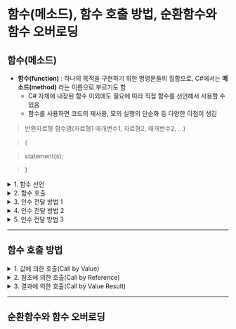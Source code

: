 # 함수(메소드), 함수 호출 방법, 순환함수와 함수 오버로딩

## 함수(메소드)
* **함수(function)** : 하나의 목적을 구현하기 위한 명령문들의 집합으로, C#에서는 **메소드(method)** 라는 이름으로 부르기도 함
  * C# 자체에 내장된 함수 이외에도 필요에 따라 직접 함수를 선언해서 사용할 수 있음
  * 함수를 사용하면 코드의 재사용, 모의 실행의 단순화 등 다양한 이점이 생김
> 반환자료형 함수명(자료형1 매개변수1, 자료형2, 매개변수2, ...)

> {

>   statement(s);

> } 
    
<details>
<summary>1. 함수 선언</summary>
<div markdown="1">       

```C#
double SquareRoot(double x)
{
  double result = x * x;
  return result;
}
```
```C#
void ConsolePrint(double x)
{
  Console.WriteLine(x);
}
```
* 함수를 정의할 때는 반환값의 자료형(반환자료형)과 함수의 이름을 먼저 적어주고, 괄호 뒤에 매개변수를 정의해주면 됨
  * 매개변수는 필요한 만큼 정의해주면 됨(필요 없는 경우, 생략 가능)
* 함수는 **호출된 뒤에 값을 반환하는 함수**와 **연산만 수행하는 함수**로 나뉨
  * 호출된 뒤 값을 반환하는 함수는 반드시 **return 명령문**을 가져야 함
  * 연산만 수행하는 함수의 경우 return 명령문을 가지지 않음, 대신 반환자료형에 **void**라고 적어주어야 함 
</div>
</details> 

<details>
<summary>2. 함수 호출</summary>
<div markdown="1">       

```C#
static void HelloWorld(int x) //HelloWorld 함수 선언
{
  Console.WriteLine($"Hello World! ...{x}");
}

static void Main()
{
  Console.Write("함수를 몇 번 호출할까요? ");
  int x = Convert.ToInt16(Console.ReadLine());

  while(x > 0)
  {
    HelloWorld(x); //HelloWorld 함수 호출
    x--;
  }
}
```
  * 함수를 호출하는 방법은 단지 해당 함수가 필요한 자리에서 함수의 이름과 필요한 매개변수 값을 제시하면 됨

```C#
static void Main()
{
  Console.Write("제곱근을 계산하고자 하는 수를 입력하세요: ");
  double y = Convert.ToDouble(Console.ReadLine());

  Console.WriteLine("{0}의 제곱은 {1}dlqslek.", y, SquareRoot(y)); //함수 호출
}

static double SquareRoot(double x) //함수 선언
{
  double result = x * x;
  return result;
}
```
* 앞 코드와 달리 SquareRoot() 함수가 Main() 함수보다 나중에 선언되고 있음
  * 즉, 자신을 사용하게 될 자리보다 앞에서 함수를 선언하든 뒤에서 선언하든 상관없다는 뜻!
* 또한, 선언된 매개변수의 자료형이 일치하는지만 중요할 뿐, 매개변수의 이름까지 똑같을 필요는 없음

```C#
static double Addition(double x, double y)
{
  return x + y;
}

static double Subtraction(double x, double y)
{
  return x - y;
}
```
* 하나의 함수를 선언할 때 매개변수를 몇 개까지 쓸 수 있는지에 대한 제한은 없음
* 단, 여러 개의 매개변수를 선언할 때에는 자료형을 함께 명시해주어야 하며, 각각의 매개변수는 콤마(,)로 구별함

* 계산기 프로그램 함수 코드(예시)
```C#
static double Addition(double x, double y)
{
  return x + y;
}

static double Subtraction(double x, double y)
{
  return x - y;
}

static double Multiplication(double x, double y)
{
  return x * y;
}

static double Division(double x, double y)
{
  return x / y;
}

static void Main()
{
  do
  {
    Console.WirteLine("어떤 계산을 원하십니까?");
    Console.WriteLine("1. 덧셈");
    Console.WriteLine("2. 뺄셈");
    Console.WriteLine("3. 곱셈");
    Console.WriteLine("4. 나눗셈");
    Console.WriteLine("5. 나가기");
    int choice = Convert.ToInt16(Console.ReadLine());

    if(choice > 4)
    { break; }

    else
    {
      Console.Write("\nx = ");
      double x = Convert.ToDouble(Console.ReadLine());

      Console.Write("y = ");
      double y = Convert.ToDouble(Console.ReadLine());

      switch(choice)
      {
        case 1:
          Console.WriteLine("\nx + y = {0}\n", Addition(x, y));
          break;

        case 2:
          Console.WriteLine("\nx - y = {0}\n", Subtraction(x, y));
          break;

        case 3:
          Console.WriteLine("\nx * y = {0}\n", Multiplication(x, y));
          break;

        case 4:
          Console.WriteLine("\nx / y = {0}\n", Division(x, y));
          break;
      }
    }
  } while(true);
}
```
* 매개변수 vs 인수
  * 매개변수 : 파라미터라고도 불리며, 함수를 선언할 때 외부에서 입력값을 받기 위해 정의된 변수(함수를 위한 변수)를 말함
    * 오직 함수를 위해 존재하므로 함수의 역할이 끝나면 매개변수도 함께 사라짐 
  * 인수(argument) : 함수에 실제로 전달되는 데이터값을 부르는 이름 
</div>
</details>

<details>
<summary>3. 인수 전달 방법 1</summary>
<div markdown="1">       

* 함수를 호출하면서 함께 전달하는 게 일반적인 방법
```C#
static void Addition(int x, int y)
{
  Console.WriteLine(x, y);
}

static void Main()
{
  int x = 3;
  int y = 5;

  Addition(x, y); //일반적인 인수 전달 방법
}
```
</div>
</details>

<details>
<summary>4. 인수 전달 방법 2</summary>
<div markdown="1">       

* 함수를 정의하면서 매개변수를 선언할 때 해당 매개변수의 기본값을 배정할 수 있음
  * 장점 1 : 사용자가 입력값을 제공하지 않은 경우, 유연하게 대처할 수 있음
  * 장점 2 : 사용자에게 좀 더 넓은 선택의 폭을 제공할 수 있음
```C#
//함수를 선언하면서 매개변수의 기본값을 배정하고 있다.
static double PoweringNumber(double x = 3.0, int y = 3)
{
  double result = 1.0;

  for(int i = 0; i < y; i++)
  {
    result *= x;
  }

  return result;
}

static void Main()
{
  //매개변수 없이 함수 호출 - OK(이미 함수를 호출할 때 기본값을 배정해두었기 때문)
  Console.WriteLine(PoweringNumber());
  COnsole.WriteLine();

  //매개변수 중 앞의 값만 제공해서 함수 호출 - OK
  Console.WriteLine(PoweringNumber(5));
  Console.WriteLine();

  //매개변수의 값 모두를 제공하면서 함수 호출 - OK
  Console.WriteLine(PoweringNumber(5, 5));
  Console.WriteLine();

  Console.Write("아무 수나 입력하세요: ");
  double baseNum = Convert.ToDouble(Console.ReadLine());

  Console.Write("입력한 수를 몇 번 곱할까요? ");
  int powerNum = Convert.ToInt16(Console.ReadLine());

  //(일반적인 방법) 사용자 입력을 매개변수로 사용 - OK
  Console.WriteLine(PoweringNumber(basaeNum, powerNum));
}
```
* 앞의 인수를 빼고 뒤에 있는 인수만 제공하는 것은 허용되지 않음
> ex. Console.WriteLine(PoweringNum(, 5)); 등 오류 발생
</div>
</details>

<details>
<summary>5. 인수 전달 방법 3</summary>
<div markdown="1">       

* 함수에 넘겨주는 인수값은 함수를 정의하면서 선언한 매개변수의 순서를 그대로 따라야 함
* But, 함수 안에 정의된 매개변수의 이름을 알고 있다면, 이 순서를 무시하고 인수를 넘길 수 있음
```C#
static double Area(double height, double width)
{
  return height * width;
}

static void Main()
{
  Console.Write("가로의 길이를 입력하세요: ");
  double w = Convert.ToDouble(Console.ReadLine());

  Console.Write("세로의 길이를 입력하세요: ");
  double h = Convert.ToDouble(Console.ReadLine());

  //다음 3개의 명령문은 같은 결과를 출력할 것이다.

  //Area(w, h)는 오류의 원인이 됨
  Console.WriteLine(Area(h, w));

  //각각의 인수가 어떤 매개변수로 전달되는지 정하고 있다. - OK
  Console.WriteLine(Area(width: w, height: h));
  Console.WriteLine(Area(height: h, width: w));
}
```
* <매개변수 이름: 인수 값>형식으로 어느 인수를 어느 매개변수에 전달할 것인지 지정해준다면 인수의 전달 순서를 지키지 않아도 됨
> Console.WriteLine(Area(width: w, height: h)); = Console.WriteLine(Area(height: h, width: w));
</div>
</details>

___

## 함수 호출 방법
<details>
<summary>1. 값에 의한 호출(Call by Value)</summary>
<div markdown="1">       

* 함수를 호출할 때 필요한 매개변수의 값을 함께 넘겨주는 방식
```C#
static int CallByValueDemo(int x)
{
  return x;
}

static void Main()
{
  Console.Write("정수를 입력하세요: ");
  int a = Convert.ToInt32(Console.ReadLine());

  Console.WriteLine("입력하신 정수의 값은 {0}입니다.", CallByValueDemo(a));
}
```
</div>
</details>

<details>
<summary>2. 참조에 의한 호출(Call by Reference)</summary>
<div markdown="1">       

* 함수에 전달되는 인수를 저장하고 있는 메모리에서 직접 데이터를 가져오는 방식
  * So, 값에 의한 호출에 비해 함수 연산의 정확성이 보장됨
  * 함수를 정의할 때와 호출할 때 모두 변수의 이름 앞에 키워드 `ref`를 붙여줘야 함
```C#
static void SwapNum_1(int a, int b)
{
  //전달 받은 두 수를 서로 바꾼다.
  int temp = a;
  a = b;
  b = temp;
}

static void SwapNum_2(ref int a, ref int b)
{
  //전달 받은 두 수를 서로 바꾼다.
  int temp = a;
  a = b;
  b = temp;
}

static void Main()
{
  int x = 1;
  int y = 2;

  SwapNum_1(x, y); //값에 의한 호출
  Console.WriteLine("x의 값은 {0}입니다.", x); //결과값은 1
  Console.WriteLine("y의 값은 {0}입니다.", y); //결과값은 2

  Console.WriteLine();

  //변수값을 초기화 해준다.
  x = 1;
  y = 2;

  SwapNum_2(ref x, ref y); //참조에 의한 호출
  Console.WriteLnie("x의 값은 {0}입니다.", x); //결과값은 2
  Console.WriteLine("y의 값은 {0}입니다.", y); //결과값은 1
}
```
* SwampNum_1() 함수의 연산 결과, a,b의 값이 서로 바뀌었을 뿐, 그 결과값이 x와 y에 넘겨지지 않았음
  * 함수 안에서 스스로 결과값을 출력한다면 결과값이 바뀜 
* SwapNum_2() 함수는 x,y가 가리키는 메모리에 저장된 값을 참조하는 a,b의 값을 서로 바꾸기 때문에 해당 메모리에 실제로 저장되어있던 값인 x,y까지 서로 바뀌게 되는 것 
</div>
</details>

<details>
<summary>3. 결과에 의한 호출(Call by Value Result)</summary>
<div markdown="1">       

* 참조에 의한 호출과의 차이점
  * `out` 키워드가 사용된다는 점
  * 함수에게 인수를 넘겨주는 것이 아닌 함수로부터 값을 가져오는 것이라는 점
```C#
static void GetNumbers(out int x, out int y)
{
  x = 0;
  y = 0;
}

static void Main()
{
  Console.Write("a에 저장할 정수값을 입력하세요: ");
  int a = Convert.ToInt16(Console.ReadLine());

  Console.Write("b에 저장할 정수값을 입력하세요: ");
  int b = Convert.ToInt16(Console.ReadLine());

  GetNumbers(out a, out b);

  Console.WriteLine("a에 저장된 값은 {0}입니다.", a); //출력값 0
  Console.WriteLine("b에 저장된 값은 {0}입니다.", b); //출력값 0
}
```
* 어떤 수를 입력하든지 a,b의 값은 '0'
  * GetNumbers() 함수를 정의할 때 a,b를 0으로 선언했기 때문!

* 함수에 넘겨줄 인수의 값을 배정하지 않아도 오류가 발생하지 않음
  * 함수 스스로 필요한 값을 가지고 있기 때문
```C#
static void GetValue(out int x)
{
  x = 1;
}

static void Main()
{
  int a; //인수로 넘겨줄 a에 값이 배정되지 않았다.

  GetValue(out a); //a에 값을 배정하지 않은 상태로 함수를 호출하고 있다.

  Console.WriteLine("a에 저장된 값은 {0}입니다.", a);
}
```

* 결과에 의한 호출에 사용될 함수는 반드시 스스로 **매개변수의 기본값**을 가지고 있어야 함(그렇지 않으면 오류 발생)
```C#
static void GetValue(out int x)
{
  x *= x; //x의 기본값이 정해지지 않은 상태로 연산을 하고 있다 = 오류 발생
}

static void Main()
{
  int a;
  GatValue(out a);
  Console.WriteLine("a에 저장된 값은 {0}입니다.", a);
}
```
* 결과에 의한 호출은 사용자의 입력과 무관하게 최초 선언된 값을 유지한다는 면에서 `상수(constant)`와 유사함
* 이러한 이유로 다른 두 호출 방법에 비해 사용 빈도가 떨어짐
</div>
</details>

___

## 순환함수와 함수 오버로딩
